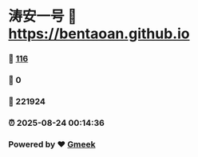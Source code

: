 # 涛安一号 :link: https://bentaoan.github.io 
### :page_facing_up: [116](https://bentaoan.github.io/tag.html) 
### :speech_balloon: 0 
### :hibiscus: 221924 
### :alarm_clock: 2025-08-24 00:14:36 
### Powered by :heart: [Gmeek](https://github.com/Meekdai/Gmeek)
